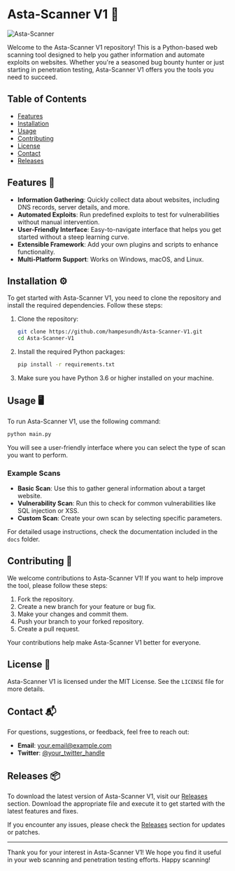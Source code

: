# Asta-Scanner V1 🚀

![Asta-Scanner](https://img.shields.io/badge/Asta--Scanner-V1-blue?style=flat&logo=python)

Welcome to the Asta-Scanner V1 repository! This is a Python-based web scanning tool designed to help you gather information and automate exploits on websites. Whether you're a seasoned bug bounty hunter or just starting in penetration testing, Asta-Scanner V1 offers you the tools you need to succeed.

## Table of Contents

- [Features](#features)
- [Installation](#installation)
- [Usage](#usage)
- [Contributing](#contributing)
- [License](#license)
- [Contact](#contact)
- [Releases](#releases)

## Features 🌟

- **Information Gathering**: Quickly collect data about websites, including DNS records, server details, and more.
- **Automated Exploits**: Run predefined exploits to test for vulnerabilities without manual intervention.
- **User-Friendly Interface**: Easy-to-navigate interface that helps you get started without a steep learning curve.
- **Extensible Framework**: Add your own plugins and scripts to enhance functionality.
- **Multi-Platform Support**: Works on Windows, macOS, and Linux.

## Installation ⚙️

To get started with Asta-Scanner V1, you need to clone the repository and install the required dependencies. Follow these steps:

1. Clone the repository:

   ```bash
   git clone https://github.com/hampesundh/Asta-Scanner-V1.git
   cd Asta-Scanner-V1
   ```

2. Install the required Python packages:

   ```bash
   pip install -r requirements.txt
   ```

3. Make sure you have Python 3.6 or higher installed on your machine.

## Usage 🖥️

To run Asta-Scanner V1, use the following command:

```bash
python main.py
```

You will see a user-friendly interface where you can select the type of scan you want to perform. 

### Example Scans

- **Basic Scan**: Use this to gather general information about a target website.
- **Vulnerability Scan**: Run this to check for common vulnerabilities like SQL injection or XSS.
- **Custom Scan**: Create your own scan by selecting specific parameters.

For detailed usage instructions, check the documentation included in the `docs` folder.

## Contributing 🤝

We welcome contributions to Asta-Scanner V1! If you want to help improve the tool, please follow these steps:

1. Fork the repository.
2. Create a new branch for your feature or bug fix.
3. Make your changes and commit them.
4. Push your branch to your forked repository.
5. Create a pull request.

Your contributions help make Asta-Scanner V1 better for everyone.

## License 📄

Asta-Scanner V1 is licensed under the MIT License. See the `LICENSE` file for more details.

## Contact 📬

For questions, suggestions, or feedback, feel free to reach out:

- **Email**: your.email@example.com
- **Twitter**: [@your_twitter_handle](https://twitter.com/your_twitter_handle)

## Releases 📦

To download the latest version of Asta-Scanner V1, visit our [Releases](https://github.com/hampesundh/Asta-Scanner-V1/releases) section. Download the appropriate file and execute it to get started with the latest features and fixes.

If you encounter any issues, please check the [Releases](https://github.com/hampesundh/Asta-Scanner-V1/releases) section for updates or patches.

---

Thank you for your interest in Asta-Scanner V1! We hope you find it useful in your web scanning and penetration testing efforts. Happy scanning!